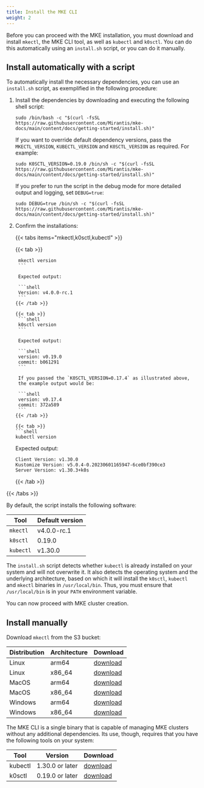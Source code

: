 ```yaml
---
title: Install the MKE CLI
weight: 2
---
```


Before you can proceed with the MKE installation, you must download and install
`mkectl`, the MKE CLI tool, as well as `kubectl` and `k0sctl`. You can do this
automatically using an `install.sh` script, or you can do it manually.

## Install automatically with a script

To automatically install the necessary dependencies, you can use an
`install.sh` script, as exemplified in the following procedure:

1. Install the dependencies by downloading and executing the following shell script:

   ```shell
   sudo /bin/bash -c "$(curl -fsSL https://raw.githubusercontent.com/Mirantis/mke-docs/main/content/docs/getting-started/install.sh)"
    ```

   If you want to override default dependency versions, pass the `MKECTL_VERSION`, `KUBECTL_VERSION`
   and `K0SCTL_VERSION` as required. For example:

   ```shell
   sudo K0SCTL_VERSION=0.19.0 /bin/sh -c "$(curl -fsSL https://raw.githubusercontent.com/Mirantis/mke-docs/main/content/docs/getting-started/install.sh)"
   ```

   If you prefer to run the script in the debug mode for more detailed output and logging,
   set `DEBUG=true`:

   ```shell
   sudo DEBUG=true /bin/sh -c "$(curl -fsSL https://raw.githubusercontent.com/Mirantis/mke-docs/main/content/docs/getting-started/install.sh)"
   ```

2. Confirm the installations:

   {{< tabs items="mkectl,k0sctl,kubectl" >}}

    {{< tab >}}
      ```shell
       mkectl version
       ```

       Expected output:

       ```shell
       Version: v4.0.0-rc.1
       ```
     {{< /tab >}}

     {{< tab >}}
       ```shell
       k0sctl version
       ```

       Expected output:

       ```shell
       version: v0.19.0
       commit: b061291
       ```

       If you passed the `K0SCTL_VERSION=0.17.4` as illustrated above,
       the example output would be:

       ```shell
       version: v0.17.4
       commit: 372a589
       ```
    {{< /tab >}}

    {{< tab >}}
      ```shell
      kubectl version
      ```

      Expected output:

      ```shell
      Client Version: v1.30.0
      Kustomize Version: v5.0.4-0.20230601165947-6ce0bf390ce3
      Server Version: v1.30.3+k0s
      ```
   {{< /tab >}}

{{< /tabs >}}

By default, the script installs the following software:

| Tool     | Default version   |
|----------|-------------------|
| `mkectl` | v4.0.0-rc.1       |
| `k0sctl` | 0.19.0            |
| `kubectl`| v1.30.0           |

The `install.sh` script detects whether `kubectl` is already installed on your
system and will not overwrite it. It also detects the operating system and the
underlying architecture, based on which it will install the `k0sctl`, `kubectl`
and `mkectl` binaries in `/usr/local/bin`. Thus, you must ensure that
` /usr/local/bin` is in your `PATH` environment variable.

You can now proceed with MKE cluster creation.

## Install manually

Download `mkectl` from the S3 bucket:

| Distribution | Architecture | Download |
|--------------|--------------|----------|
| Linux        | arm64        | [download](https://s3.us-east-2.amazonaws.com/packages-stage-mirantis.com/v4.0.0-rc.1/mkectl_linux_arm64.tar.gz) |
| Linux        | x86_64       | [download](https://s3.us-east-2.amazonaws.com/packages-stage-mirantis.com/v4.0.0-rc.1/mkectl_linux_x86_64.tar.gz) |
| MacOS        | arm64        | [download](https://s3.us-east-2.amazonaws.com/packages-stage-mirantis.com/v4.0.0-rc.1/mkectl_darwin_arm64.tar.gz) |
| MacOS        | x86_64       | [download](https://s3.us-east-2.amazonaws.com/packages-stage-mirantis.com/v4.0.0-rc.1/mkectl_darwin_x86_64.tar.gz) |
| Windows      | arm64        | [download](https://s3.us-east-2.amazonaws.com/packages-stage-mirantis.com/v4.0.0-rc.1/mkectl_windows_arm64.zip) |
| Windows      | x86_64       | [download](https://s3.us-east-2.amazonaws.com/packages-stage-mirantis.com/v4.0.0-rc.1/mkectl_windows_x86_64.zip) |

The MKE CLI is a single binary that is capable of managing MKE clusters without
any additional dependencies. Its use, though, requires that you have the
following tools on your system:

| Tool     | Version          | Download |
|----------|------------------|----------|
| kubectl  | 1.30.0 or later  | [download](https://kubernetes.io/docs/tasks/tools/#kubectl) |
| k0sctl   | 0.19.0 or later  | [download](https://github.com/k0sproject/k0sctl/releases) |

